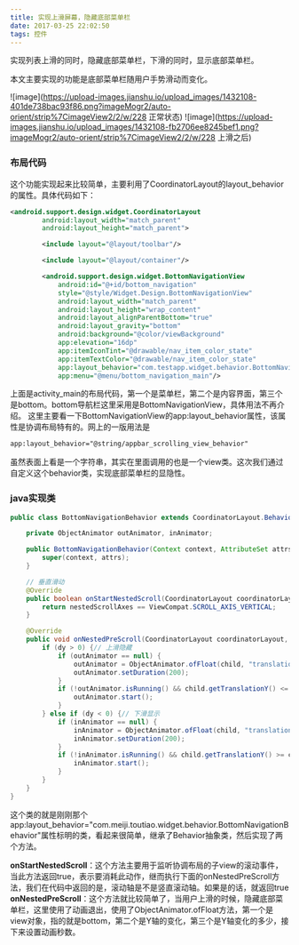 ```yaml
---
title: 实现上滑屏幕，隐藏底部菜单栏
date: 2017-03-25 22:02:50
tags: 控件
---
```

实现列表上滑的同时，隐藏底部菜单栏，下滑的同时，显示底部菜单栏。
<!--more-->
本文主要实现的功能是底部菜单栏随用户手势滑动而变化。

![image](https://upload-images.jianshu.io/upload_images/1432108-401de738bac93f86.png?imageMogr2/auto-orient/strip%7CimageView2/2/w/228 正常状态)
![image](https://upload-images.jianshu.io/upload_images/1432108-fb2706ee8245bef1.png?imageMogr2/auto-orient/strip%7CimageView2/2/w/228 上滑之后)
### 布局代码
这个功能实现起来比较简单，主要利用了CoordinatorLayout的layout_behavior的属性。具体代码如下：

``` xml
<android.support.design.widget.CoordinatorLayout
        android:layout_width="match_parent"
        android:layout_height="match_parent">

        <include layout="@layout/toolbar"/>

        <include layout="@layout/container"/>

        <android.support.design.widget.BottomNavigationView
            android:id="@+id/bottom_navigation"
            style="@style/Widget.Design.BottomNavigationView"
            android:layout_width="match_parent"
            android:layout_height="wrap_content"
            android:layout_alignParentBottom="true"
            android:layout_gravity="bottom"
            android:background="@color/viewBackground"
            app:elevation="16dp"
            app:itemIconTint="@drawable/nav_item_color_state"
            app:itemTextColor="@drawable/nav_item_color_state"
            app:layout_behavior="com.testapp.widget.behavior.BottomNavigationBehavior"
            app:menu="@menu/bottom_navigation_main"/>
```
上面是activity_main的布局代码，第一个是菜单栏，第二个是内容界面，第三个是bottom。bottom导航栏这里采用是BottomNavigationView，具体用法不再介绍。
这里主要看一下BottomNavigationView的app:layout_behavior属性，该属性是协调布局特有的。网上的一版用法是

``` xml
app:layout_behavior="@string/appbar_scrolling_view_behavior"  
```
虽然表面上看是一个字符串，其实在里面调用的也是一个view类。这次我们通过自定义这个behavior类，实现底部菜单栏的显隐性。

### java实现类

``` java
public class BottomNavigationBehavior extends CoordinatorLayout.Behavior<View> {

    private ObjectAnimator outAnimator, inAnimator;

    public BottomNavigationBehavior(Context context, AttributeSet attrs) {
        super(context, attrs);
    }

    // 垂直滑动
    @Override
    public boolean onStartNestedScroll(CoordinatorLayout coordinatorLayout, View child, View directTargetChild, View target, int nestedScrollAxes) {
        return nestedScrollAxes == ViewCompat.SCROLL_AXIS_VERTICAL;
    }

    @Override
    public void onNestedPreScroll(CoordinatorLayout coordinatorLayout, View child, View target, int dx, int dy, int[] consumed) {
        if (dy > 0) {// 上滑隐藏
            if (outAnimator == null) {
                outAnimator = ObjectAnimator.ofFloat(child, "translationY", 0, child.getHeight());
                outAnimator.setDuration(200);
            }
            if (!outAnimator.isRunning() && child.getTranslationY() <= 0) {
                outAnimator.start();
            }
        } else if (dy < 0) {// 下滑显示
            if (inAnimator == null) {
                inAnimator = ObjectAnimator.ofFloat(child, "translationY", child.getHeight(), 0);
                inAnimator.setDuration(200);
            }
            if (!inAnimator.isRunning() && child.getTranslationY() >= child.getHeight()) {
                inAnimator.start();
            }
        }
    }
}
```
这个类的就是刚刚那个app:layout_behavior="com.meiji.toutiao.widget.behavior.BottomNavigationBehavior"属性标明的类，看起来很简单，继承了Behavior抽象类，然后实现了两个方法。

**onStartNestedScroll**：这个方法主要用于监听协调布局的子view的滚动事件，当此方法返回true，表示要消耗此动作，继而执行下面的onNestedPreScroll方法，我们在代码中返回的是，滚动轴是不是竖直滚动轴。如果是的话，就返回true
**onNestedPreScroll**：这个方法就比较简单了，当用户上滑的时候，隐藏底部菜单栏，这里使用了动画退出，使用了ObjectAnimator.ofFloat方法，第一个是view对象，指的就是bottom，第二个是Y轴的变化，第三个是Y轴变化的多少，接下来设置动画秒数。
